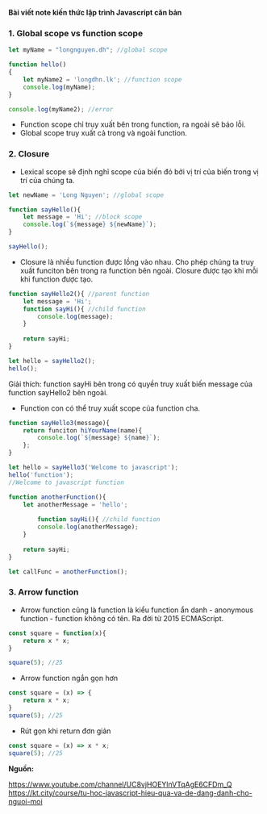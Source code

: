 **Bài viết note kiến thức lập trình Javascript căn bản**

### 1. Global scope vs function scope

```js
let myName = "longnguyen.dh"; //global scope

function hello()
{
    let myName2 = 'longdhn.lk'; //function scope
    console.log(myName);
}

console.log(myName2); //error
```

- Function scope chỉ truy xuất bên trong function, ra ngoài sẽ báo lỗi.
- Global scope truy xuất cả trong và ngoài function.

### 2. Closure

- Lexical scope sẽ định nghĩ scope của biến đó bởi vị trí của biến trong vị trí của chúng ta.

```js
let newName = 'Long Nguyen'; //global scope

function sayHello(){
    let message = 'Hi'; //block scope
    console.log(`${message} ${newName}`);
}

sayHello();
```

- Closure là nhiều function được lồng vào nhau. Cho phép chúng ta truy xuất funciton bên trong ra function bên ngoài. Closure được tạo khi mỗi khi function được tạo.

```js
function sayHello2(){ //parent function
    let message = 'Hi';
    function sayHi(){ //child function
        console.log(message);
    }
    
    return sayHi;
}

let hello = sayHello2();
hello();
```

Giải thích: function sayHi bên trong có quyền truy xuất biến message của function sayHello2 bên ngoài.

- Function con có thể truy xuất scope của function cha.

```js
function sayHello3(message){
    return funciton hiYourName(name){
        console.log(`${message} ${name}`);
    };
}

let hello = sayHello3('Welcome to javascript');
hello('function');
//Welcome to javascript function
```

```js
function anotherFunction(){
    let anotherMessage = 'hello';
    
        function sayHi(){ //child function
        console.log(anotherMessage);
    }
    
    return sayHi;
}

let callFunc = anotherFunction();
```

### 3. Arrow function
- Arrow function cũng là function là kiểu function ẩn danh - anonymous function - function không có tên. Ra đời từ 2015 ECMAScript.

```js
const square = function(x){
    return x * x;
}

square(5); //25
```

- Arrow function ngắn gọn hơn
```js
const square = (x) => {
    return x * x;
}
square(5); //25
```

- Rút gọn khi return đơn giản
```js
const square = (x) => x * x;
square(5); //25
```


**Nguồn:**

https://www.youtube.com/channel/UC8vjHOEYlnVTqAgE6CFDm_Q
https://kt.city/course/tu-hoc-javascript-hieu-qua-va-de-dang-danh-cho-nguoi-moi